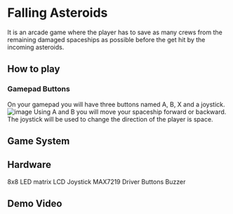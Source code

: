 
# Falling Asteroids

It is an arcade game where the player has to save as many crews from the remaining damaged spaceships as possible before the get hit by the incoming asteroids.  

## How to play
### Gamepad Buttons
On your gamepad you will have three buttons named A, B, X and a joystick.
![image]()
Using A and B you will move your spaceship forward or backward. The joystick will be used to change the direction of the player is space.

## Game System

## Hardware
8x8 LED matrix
LCD
Joystick
MAX7219 Driver
Buttons
Buzzer

## Demo Video
